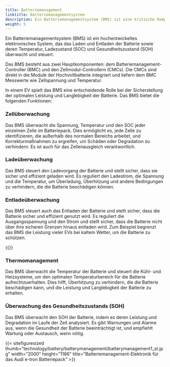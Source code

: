 ```yaml
---
title: Batteriemanagement
linktitle: Batteriemanagementsystem
description: Ein Batteriemanagementsystem (BMS) ist eine kritische Komponente in einem Elektrofahrzeug (EV), das für die Verwaltung der Leistung, Gesundheit und Sicherheit der Batterie verantwortlich ist.
weight: 5
---
```

<!-- markdownlint-disable MD033 -->

Ein Batteriemanagementsystem (BMS) ist ein hochentwickeltes elektronisches System, das das Laden und Entladen der Batterie sowie deren Temperatur, Ladezustand (SOC) und Gesundheitszustand (SOH) überwacht und steuert.

Das BMS besteht aus zwei Hauptkomponenten: dem Batteriemanagement-Controller (BMC) und den Zellmodul-Controllern (CMCs). Die CMCs sind direkt in die Module der Hochvoltbatterie integriert und liefern dem BMC Messwerte wie Zellspannung und Temperatur.

In einem EV spielt das BMS eine entscheidende Rolle bei der Sicherstellung der optimalen Leistung und Langlebigkeit der Batterie. Das BMS bietet die folgenden Funktionen:

### Zellüberwachung

Das BMS überwacht die Spannung, Temperatur und den SOC jeder einzelnen Zelle im Batteriepack. Dies ermöglicht es, jede Zelle zu identifizieren, die außerhalb des normalen Bereichs arbeitet, und Korrekturmaßnahmen zu ergreifen, um Schäden oder Degradation zu verhindern. Es ist auch für das Zellenausgleich verantwortlich.

### Ladeüberwachung

Das BMS steuert den Ladevorgang der Batterie und stellt sicher, dass sie sicher und effizient geladen wird. Es reguliert den Ladestrom, die Spannung und die Temperatur, um Überladung, Überhitzung und andere Bedingungen zu verhindern, die die Batterie beschädigen können.

### Entladeüberwachung

Das BMS steuert auch das Entladen der Batterie und stellt sicher, dass die Batterie sicher und effizient genutzt wird. Es reguliert die Ausgangsspannung und den Strom und stellt sicher, dass die Batterie nicht über ihre sicheren Grenzen hinaus entladen wird. Zum Beispiel begrenzt das BMS die Leistung vieler EVs bei kaltem Wetter, um die Batterie zu schützen.

{{<evkxdisplayaddarticle />}}

### Thermomanagement

Das BMS überwacht die Temperatur der Batterie und steuert die Kühl- und Heizsysteme, um den optimalen Temperaturbereich für die Batterie aufrechtzuerhalten. Dies hilft, Überhitzung zu verhindern, die die Batterie beschädigen kann, und die Leistung und Langlebigkeit der Batterie zu erhalten.

### Überwachung des Gesundheitszustands (SOH)

Das BMS überwacht den SOH der Batterie, indem es deren Leistung und Degradation im Laufe der Zeit analysiert. Es gibt Warnungen und Alarme aus, wenn die Gesundheit der Batterie beeinträchtigt ist, und empfiehlt Wartung oder Austausch, wenn nötig.

{{< sitefiguresized thumb="technology/battery/batterymanagement/batterymanagement1_st.jpg" width="2000" height="1186" title="Batteriemanagement-Elektronik für das Audi e-tron Batteriepack" >}}